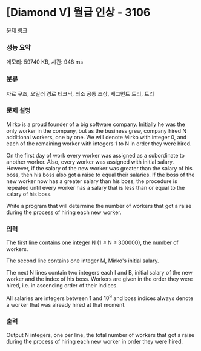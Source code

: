 # [Diamond V] 월급 인상 - 3106 

[문제 링크](https://www.acmicpc.net/problem/3106) 

### 성능 요약

메모리: 59740 KB, 시간: 948 ms

### 분류

자료 구조, 오일러 경로 테크닉, 최소 공통 조상, 세그먼트 트리, 트리

### 문제 설명

<p>Mirko is a proud founder of a big software company. Initially he was the only worker in the company, but as the business grew, company hired N additional workers, one by one. We will denote Mirko with integer 0, and each of the remaining worker with integers 1 to N in order they were hired. </p>

<p>On the first day of work every worker was assigned as a subordinate to another worker. Also, every worker was assigned with initial salary. However, if the salary of the new worker was greater than the salary of his boss, then his boss also got a raise to equal their salaries. If the boss of the new worker now has a greater salary than his boss, the procedure is repeated until every worker has a salary that is less than or equal to the salary of his boss. </p>

<p>Write a program that will determine the number of workers that got a raise during the process of hiring each new worker. </p>

### 입력 

 <p>The first line contains one integer N (1 ≤ N ≤ 300000), the number of workers. </p>

<p>The second line contains one integer M, Mirko's initial salary. </p>

<p>The next N lines contain two integers each I and B, initial salary of the new worker and the index of his boss. Workers are given in the order they were hired, i.e. in ascending order of their indices. </p>

<p>All salaries are integers between 1 and 10<sup>9</sup> and boss indices always denote a worker that was already hired at that moment. </p>

### 출력 

 <p>Output N integers, one per line, the total number of workers that got a raise during the process of hiring each new worker in order they were hired. </p>

